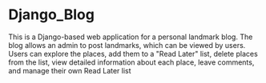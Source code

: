 # Django_Blog
 This is a Django-based web application for a personal landmark blog. The blog allows an admin to post landmarks, which can be viewed by users. Users can explore the places, add them to a "Read Later" list, delete places from the list, view detailed information about each place, leave comments, and manage their own Read Later list
